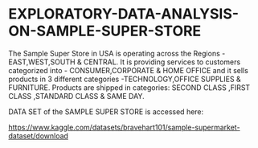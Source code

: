 # EXPLORATORY-DATA-ANALYSIS-ON-SAMPLE-SUPER-STORE
The Sample Super Store in USA is operating across the Regions - EAST,WEST,SOUTH & CENTRAL.
It is providing services to customers categorized into - CONSUMER,CORPORATE & HOME OFFICE and it sells products in 3 different categories -TECHNOLOGY,OFFICE SUPPLIES & FURNITURE.
Products are shipped in categories: SECOND CLASS ,FIRST CLASS ,STANDARD CLASS & SAME DAY.

DATA SET of the SAMPLE SUPER STORE is accessed here:

https://www.kaggle.com/datasets/bravehart101/sample-supermarket-dataset/download
